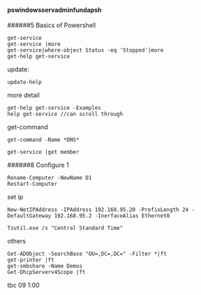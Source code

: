 #### pswindowsservadminfundapsh
######5 Basics of Powershell
```
get-service
get-service |more
get-service|where-object Status -eq 'Stopped'|more
get-help get-service
```
update:
```
update-help
```
more detail
```New
get-help get-service -Examples
help get-service //can scroll through
```
get-command
```
get-command -Name *DNS*
```
```
get-service |get member
```
######8 Configure 1
```
Rename-Computer -NewName D1
Restart-Computer
```
set ip
```
New-NetIPAddress -IPAddress 192.168.95.20 -PrefixLength 24 -DefaultGateway 192.168.95.2 -InerfaceAlias Ethernet0
```
```
Tzutil.exe /s "Central Standard Time"
```

others
```
Get-ADObject -SearchBase "OU=,DC=,DC=" -Filter *|ft
get-printer |ft
get-smbshare -Name Demos
Get-DhcpServerv4Scope |ft
```
tbc 09 1:00
